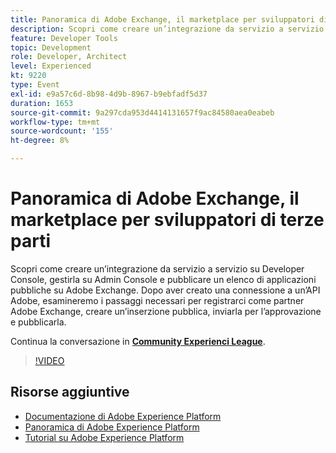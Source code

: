 ```yaml
---
title: Panoramica di Adobe Exchange, il marketplace per sviluppatori di terze parti
description: Scopri come creare un’integrazione da servizio a servizio su Developer Console, gestirla su Admin Console e pubblicare un elenco di applicazioni pubbliche su Adobe Exchange. Dopo aver creato una connessione a un’API Adobe, esamineremo i passaggi necessari per registrarci come partner Adobe Exchange, creare un’inserzione pubblica, inviarla per l’approvazione e pubblicarla.
feature: Developer Tools
topic: Development
role: Developer, Architect
level: Experienced
kt: 9220
type: Event
exl-id: e9a57c6d-8b98-4d9b-8967-b9ebfadf5d37
duration: 1653
source-git-commit: 9a297cda953d4414131657f9ac84580aea0eabeb
workflow-type: tm+mt
source-wordcount: '155'
ht-degree: 8%

---
```


# Panoramica di Adobe Exchange, il marketplace per sviluppatori di terze parti

Scopri come creare un’integrazione da servizio a servizio su Developer Console, gestirla su Admin Console e pubblicare un elenco di applicazioni pubbliche su Adobe Exchange. Dopo aver creato una connessione a un’API Adobe, esamineremo i passaggi necessari per registrarci come partner Adobe Exchange, creare un’inserzione pubblica, inviarla per l’approvazione e pubblicarla.

Continua la conversazione in **[Community Experienci League](https://adobe.ly/3ooiltm)**.

>[!VIDEO](https://video.tv.adobe.com/v/337841/?quality=12&learn=on&hidetitle=true)

## Risorse aggiuntive

- [Documentazione di Adobe Experience Platform](https://experienceleague.adobe.com/docs/experience-platform.html?lang=it)
- [Panoramica di Adobe Experience Platform](https://experienceleague.adobe.com/docs/experience-platform/landing/home.html?lang=it)
- [Tutorial su Adobe Experience Platform](https://experienceleague.adobe.com/docs/platform-learn/tutorials/overview.html?lang=it)
